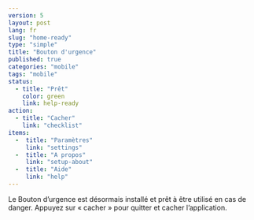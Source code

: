 ```yaml
---
version: 5
layout: post
lang: fr
slug: "home-ready"
type: "simple"
title: "Bouton d'urgence"
published: true
categories: "mobile"
tags: "mobile"
status:
  - title: "Prêt"
    color: green
    link: help-ready
action:
  - title: "Cacher"
    link: "checklist"
items:
  -  title: "Paramètres"
     link: "settings"
  -  title: "A propos"
     link: "setup-about"
  -  title: "Aide"
     link: "help"
---
```


Le Bouton d’urgence est désormais installé et prêt à être utilisé en cas de danger. Appuyez sur « cacher » pour quitter et cacher l’application.
 
